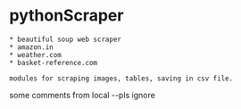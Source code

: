 # pythonScraper
    * beautiful soup web scraper 
    * amazon.in 
    * weather.com
    * basket-reference.com
    
    modules for scraping images, tables, saving in csv file.


some comments from local --pls ignore
    
